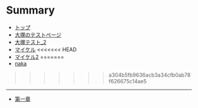 # Summary

* [トップ](README.md)
* [大塚のテストページ](Test_Otsuka.md)
* [大塚テスト\_2](Test_Otsuka_2.md)
* [マイケル](.md)
<<<<<<< HEAD
* [マイケル2](2.md)
=======
* [naka](naka.md)
>>>>>>> a304b5fb9636acb3a34cfb0ab78f626675c14ae5

---

* [第一章](Chapter_01.md)

